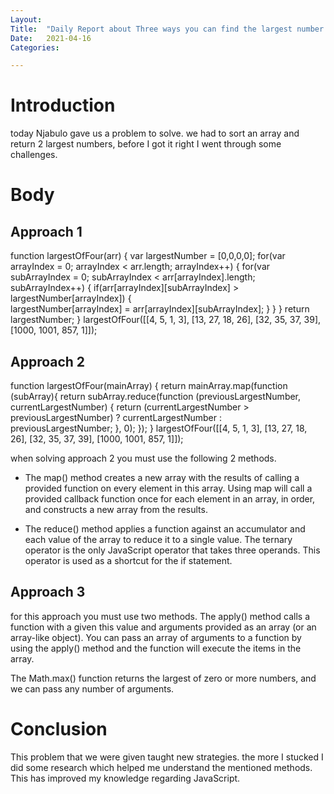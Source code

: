 ```yaml
---
Layout:
Title:	"Daily Report about Three ways you can find the largest number in an array using JavaScript"
Date:	2021-04-16
Categories:

---
```


# Introduction

today Njabulo gave us a problem to solve.
we had to sort an array and return 2 largest numbers, before I got it right
I went through some challenges.

# Body 
## Approach 1


function largestOfFour(arr) {
   var largestNumber = [0,0,0,0];
   for(var arrayIndex = 0; arrayIndex < arr.length; arrayIndex++) {
    for(var subArrayIndex = 0; subArrayIndex < arr[arrayIndex].length; subArrayIndex++) {
       if(arr[arrayIndex][subArrayIndex] > largestNumber[arrayIndex]) {         
          largestNumber[arrayIndex] = arr[arrayIndex][subArrayIndex];
        }
    }
 }
 return largestNumber;
}
largestOfFour([[4, 5, 1, 3], [13, 27, 18, 26], [32, 35, 37, 39], [1000, 1001, 857, 1]]);

## Approach 2

function largestOfFour(mainArray) {
  return mainArray.map(function (subArray){
    return subArray.reduce(function (previousLargestNumber, currentLargestNumber) {
      return (currentLargestNumber > previousLargestNumber) ? currentLargestNumber : previousLargestNumber;
    }, 0);
  });
}
largestOfFour([[4, 5, 1, 3], [13, 27, 18, 26], [32, 35, 37, 39], [1000, 1001, 857, 1]]);

  when solving approach 2 you must use the following 2 methods.

- The map() method creates a new array with the results of calling a provided function on every element in this array. Using map will call a provided callback function once for each element in an array, in order, and constructs a new array from the results.

- The reduce() method applies a function against an accumulator and each value of the array to reduce it to a single value.
The ternary operator is the only JavaScript operator that takes three operands. This operator is used as a shortcut for the if statement.

## Approach 3

for this approach you must use two methods.
The apply() method calls a function with a given this value and arguments provided as an array (or an array-like object).
You can pass an array of arguments to a function by using the apply() method and the function will execute the items in the array.

The Math.max() function returns the largest of zero or more numbers, and we can pass any number of arguments.

# Conclusion

This problem that we were given taught new strategies. the more I stucked I did some research which helped
me understand the mentioned methods. This has improved my knowledge regarding JavaScript.